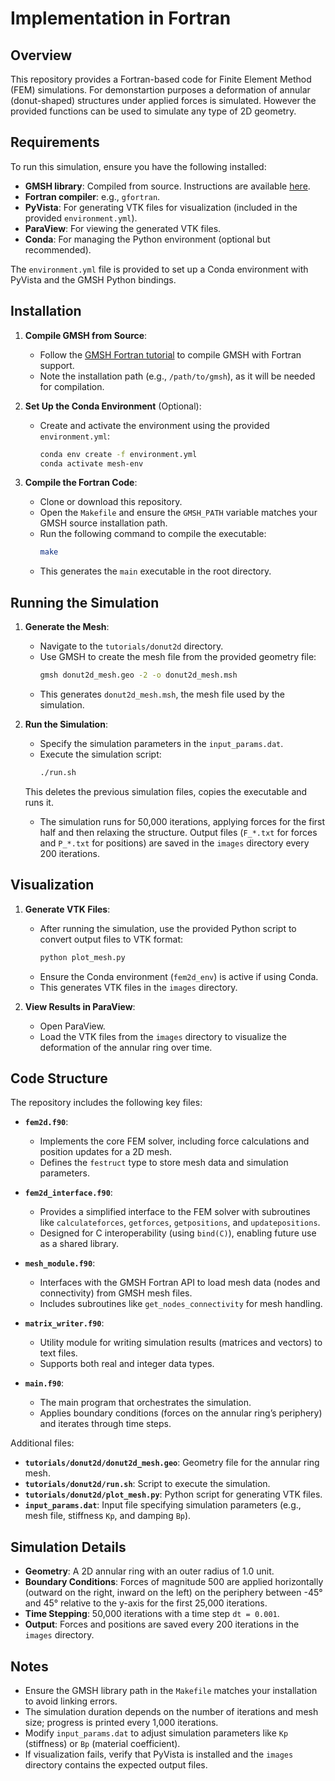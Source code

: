 # Implementation in Fortran

## Overview

This repository provides a Fortran-based code for Finite Element Method (FEM) simulations. For demonstartion purposes a
deformation of annular (donut-shaped) structures under applied forces is simulated. However the provided functions can be used
to simulate any type of 2D geometry.

## Requirements

To run this simulation, ensure you have the following installed:

- **GMSH library**: Compiled from source. Instructions are available [here](https://gitlab.onelab.info/gmsh/gmsh/-/wikis/Gmsh-compilation).
- **Fortran compiler**: e.g., `gfortran`.
- **PyVista**: For generating VTK files for visualization (included in the provided `environment.yml`).
- **ParaView**: For viewing the generated VTK files.
- **Conda**: For managing the Python environment (optional but recommended).

The `environment.yml` file is provided to set up a Conda environment with PyVista and the GMSH Python bindings.

## Installation

1. **Compile GMSH from Source**:
   - Follow the [GMSH Fortran tutorial](https://gitlab.onelab.info/gmsh/gmsh/-/blob/master/tutorials/fortran/README.txt) to compile GMSH with Fortran support.
   - Note the installation path (e.g., `/path/to/gmsh`), as it will be needed for compilation.

2. **Set Up the Conda Environment** (Optional):
   - Create and activate the environment using the provided `environment.yml`:
     ```bash
     conda env create -f environment.yml
     conda activate mesh-env
     ```

3. **Compile the Fortran Code**:
   - Clone or download this repository.
   - Open the `Makefile` and ensure the `GMSH_PATH` variable matches your GMSH source installation path.
   - Run the following command to compile the executable:
     ```bash
     make
     ```
   - This generates the `main` executable in the root directory.

## Running the Simulation

1. **Generate the Mesh**:
   - Navigate to the `tutorials/donut2d` directory.
   - Use GMSH to create the mesh file from the provided geometry file:
     ```bash
     gmsh donut2d_mesh.geo -2 -o donut2d_mesh.msh
     ```
   - This generates `donut2d_mesh.msh`, the mesh file used by the simulation.

2. **Run the Simulation**:
   - Specify the simulation parameters in the `input_params.dat`.
   - Execute the simulation script:
     ```bash
     ./run.sh
     ```
    This deletes the previous simulation files, copies the executable and runs it.
   - The simulation runs for 50,000 iterations, applying forces for the first half and then relaxing the structure. Output files (`F_*.txt` for forces and `P_*.txt` for positions) are saved in the `images` directory every 200 iterations.

## Visualization

1. **Generate VTK Files**:
   - After running the simulation, use the provided Python script to convert output files to VTK format:
     ```bash
     python plot_mesh.py
     ```
   - Ensure the Conda environment (`fem2d_env`) is active if using Conda.
   - This generates VTK files in the `images` directory.

2. **View Results in ParaView**:
   - Open ParaView.
   - Load the VTK files from the `images` directory to visualize the deformation of the annular ring over time.

## Code Structure

The repository includes the following key files:

- **`fem2d.f90`**:
  - Implements the core FEM solver, including force calculations and position updates for a 2D mesh.
  - Defines the `festruct` type to store mesh data and simulation parameters.

- **`fem2d_interface.f90`**:
  - Provides a simplified interface to the FEM solver with subroutines like `calculateforces`, `getforces`, `getpositions`, and `updatepositions`.
  - Designed for C interoperability (using `bind(C)`), enabling future use as a shared library.

- **`mesh_module.f90`**:
  - Interfaces with the GMSH Fortran API to load mesh data (nodes and connectivity) from GMSH mesh files.
  - Includes subroutines like `get_nodes_connectivity` for mesh handling.

- **`matrix_writer.f90`**:
  - Utility module for writing simulation results (matrices and vectors) to text files.
  - Supports both real and integer data types.

- **`main.f90`**:
  - The main program that orchestrates the simulation.
  - Applies boundary conditions (forces on the annular ring’s periphery) and iterates through time steps.

Additional files:
- **`tutorials/donut2d/donut2d_mesh.geo`**: Geometry file for the annular ring mesh.
- **`tutorials/donut2d/run.sh`**: Script to execute the simulation.
- **`tutorials/donut2d/plot_mesh.py`**: Python script for generating VTK files.
- **`input_params.dat`**: Input file specifying simulation parameters (e.g., mesh file, stiffness `Kp`, and damping `Bp`).

## Simulation Details

- **Geometry**: A 2D annular ring with an outer radius of 1.0 unit.
- **Boundary Conditions**: Forces of magnitude 500 are applied horizontally (outward on the right, inward on the left) on the periphery between -45° and 45° relative to the y-axis for the first 25,000 iterations.
- **Time Stepping**: 50,000 iterations with a time step `dt = 0.001`.
- **Output**: Forces and positions are saved every 200 iterations in the `images` directory.

## Notes

- Ensure the GMSH library path in the `Makefile` matches your installation to avoid linking errors.
- The simulation duration depends on the number of iterations and mesh size; progress is printed every 1,000 iterations.
- Modify `input_params.dat` to adjust simulation parameters like `Kp` (stiffness) or `Bp` (material coefficient).
- If visualization fails, verify that PyVista is installed and the `images` directory contains the expected output files.
